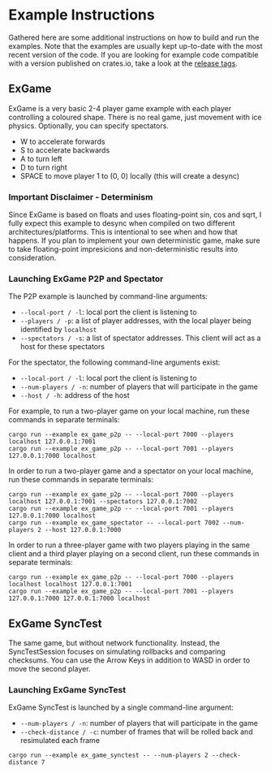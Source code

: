 # Example Instructions

Gathered here are some additional instructions on how to build and run the examples. Note that the examples are usually kept up-to-date with the most recent version of the code. If you are looking for example code compatible with a version published on crates.io, take a look at the [release tags](https://github.com/gschup/ggrs/tags).

## ExGame

ExGame is a very basic 2-4 player game example with each player controlling a coloured shape.
There is no real game, just movement with ice physics. Optionally, you can specify spectators.

- W to accelerate forwards
- S to accelerate backwards
- A to turn left
- D to turn right
- SPACE to move player 1 to (0, 0) locally (this will create a desync)

### Important Disclaimer - Determinism

Since ExGame is based on floats and uses floating-point sin, cos and sqrt,
I fully expect this example to desync when compiled on two different architectures/platforms.
This is intentional to see when and how that happens. If you plan to implement your own
deterministic game, make sure to take floating-point impresicions and non-deterministic results into consideration.

### Launching ExGame P2P and Spectator

The P2P example is launched by command-line arguments:

- `--local-port / -l`: local port the client is listening to
- `--players / -p`: a list of player addresses, with the local player being identified by `localhost`
- `--spectators / -s`: a list of spectator addresses. This client will act as a host for these spectators

For the spectator, the following command-line arguments exist:

- `--local-port / -l`: local port the client is listening to
- `--num-players / -n`: number of players that will participate in the game
- `--host / -h`: address of the host

For example, to run a two-player game on your local machine,
run these commands in separate terminals:

```shell
cargo run --example ex_game_p2p -- --local-port 7000 --players localhost 127.0.0.1:7001
cargo run --example ex_game_p2p -- --local-port 7001 --players 127.0.0.1:7000 localhost
```

In order to run a two-player game and a spectator on your local machine,
run these commands in separate terminals:

```shell
cargo run --example ex_game_p2p -- --local-port 7000 --players localhost 127.0.0.1:7001 --spectators 127.0.0.1:7002
cargo run --example ex_game_p2p -- --local-port 7001 --players 127.0.0.1:7000 localhost
cargo run --example ex_game_spectator -- --local-port 7002 --num-players 2 --host 127.0.0.1:7000 
```

In order to run a three-player game with two players playing in the same client and a third player playing on a second client,
run these commands in separate terminals:

```shell
cargo run --example ex_game_p2p -- --local-port 7000 --players localhost localhost 127.0.0.1:7001
cargo run --example ex_game_p2p -- --local-port 7001 --players 127.0.0.1:7000 127.0.0.1:7000 localhost
```

## ExGame SyncTest

The same game, but without network functionality.
Instead, the SyncTestSession focuses on simulating rollbacks and comparing checksums.
You can use the Arrow Keys in addition to WASD in order to move the second player.

### Launching ExGame SyncTest

ExGame SyncTest is launched by a single command-line argument:

- `--num-players / -n`: number of players that will participate in the game
- `--check-distance / -c`: number of frames that will be rolled back and resimulated each frame

```shell
cargo run --example ex_game_synctest -- --num-players 2 --check-distance 7
```
